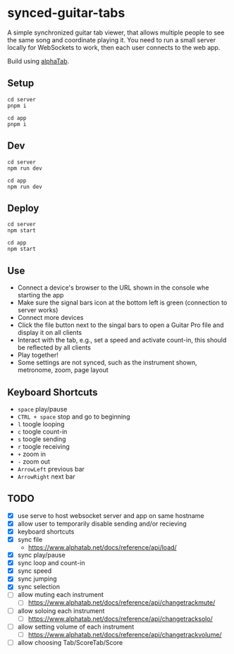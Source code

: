 # synced-guitar-tabs

A simple synchronized guitar tab viewer, that allows multiple people to see the same song and coordinate playing it.
You need to run a small server locally for WebSockets to work, then each user connects to the web app.

Build using [alphaTab](https://www.alphatab.net/).

## Setup

```
cd server
pnpm i
```
```
cd app
pnpm i
```

## Dev

```
cd server
npm run dev
```
```
cd app
npm run dev
```

## Deploy

```
cd server
npm start
```
```
cd app
npm start
```

## Use

- Connect a device's browser to the URL shown in the console whe starting the app
- Make sure the signal bars icon at the bottom left is green (connection to server works)
- Connect more devices
- Click the file button next to the singal bars to open a Guitar Pro file and display it on all clients
- Interact with the tab, e.g., set a speed and activate count-in, this should be reflected by all clients
- Play together!
- Some settings are not synced, such as the instrument shown, metronome, zoom, page layout

## Keyboard Shortcuts

- `space` play/pause
- `CTRL + space` stop and go to beginning
- `l` toogle looping
- `c` toogle count-in
- `s` toogle sending
- `r` toogle receiving
- `+` zoom in
- `-` zoom out
- `ArrowLeft` previous bar
- `ArrowRight` next bar

## TODO

- [x] use serve to host websocket server and app on same hostname
- [x] allow user to temporarily disable sending and/or recieving
- [x] keyboard shortcuts
- [x] sync file
  - https://www.alphatab.net/docs/reference/api/load/
- [x] sync play/pause
- [x] sync loop and count-in
- [x] sync speed
- [x] sync jumping
- [x] sync selection
- [ ] allow muting each instrument
  - [ ] https://www.alphatab.net/docs/reference/api/changetrackmute/
- [ ] allow soloing each instrument
  - [ ] https://www.alphatab.net/docs/reference/api/changetracksolo/
- [ ] allow setting volume of each instrument
  - [ ] https://www.alphatab.net/docs/reference/api/changetrackvolume/
- [ ] allow choosing Tab/ScoreTab/Score
